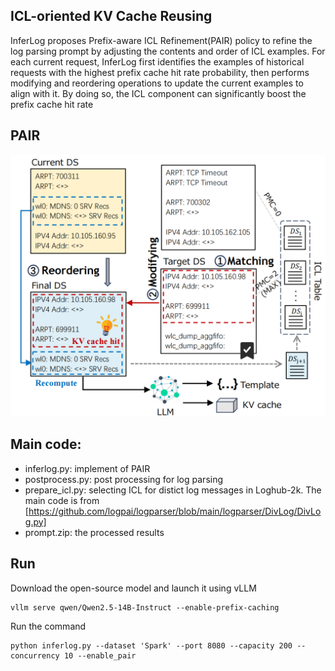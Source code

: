 ## ICL-oriented KV Cache Reusing
InferLog proposes Prefix-aware ICL Refinement(PAIR) policy to refine the log parsing prompt by adjusting the contents and order of ICL examples. For each current request, InferLog first identifies the examples of historical requests with the highest prefix cache hit rate probability, then performs modifying and reordering operations to update the current examples to align with it. By doing so, the ICL component can significantly boost the prefix cache hit rate

## PAIR
![pair](https://github.com/wiluen/InferLog/blob/main/resource/pair.png)

## Main code:
- inferlog.py: implement of PAIR
- postprocess.py: post processing for log parsing
- prepare_icl.py: selecting ICL for distict log messages in Loghub-2k. The main code is from [https://github.com/logpai/logparser/blob/main/logparser/DivLog/DivLog.py]
- prompt.zip: the processed results

## Run
Download the open-source model and launch it using vLLM
```
vllm serve qwen/Qwen2.5-14B-Instruct --enable-prefix-caching
```
Run the command
```
python inferlog.py --dataset 'Spark' --port 8080 --capacity 200 --concurrency 10 --enable_pair
```



